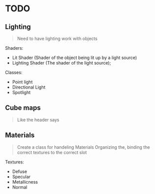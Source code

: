 # TODO

## Lighting

> Need to have lighting work with objects

Shaders:

* Lit Shader (Shader of the object being lit up by a light source)
* Lighting Shader (The shader of the light source);

Classes:

* Point light
* Directional Light
* Spotlight

## Cube maps

> Like the header says

## Materials

> Create a class for handeling Materials
> Organizing the, binding the correct
> textures to the correct slot

Textures:

* Defuse
* Specular
* Metallicness
* Normal
